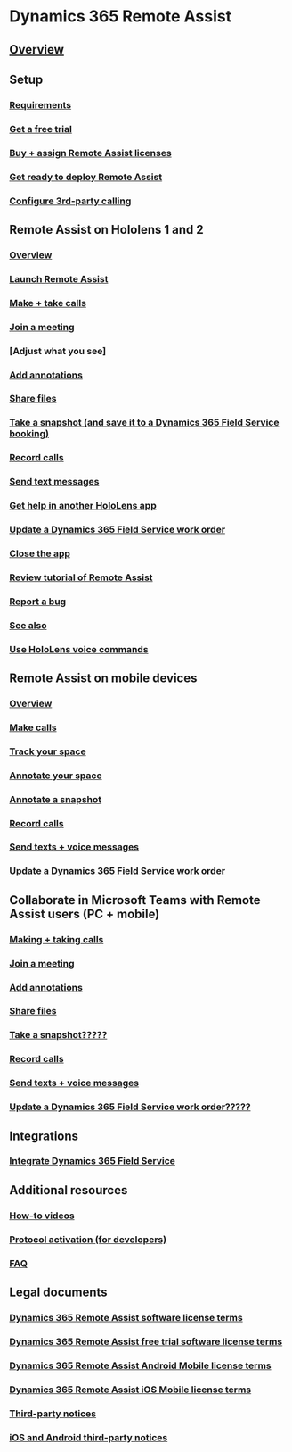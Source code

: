 # Dynamics 365 Remote Assist
## [Overview](index.md)
## Setup
### [Requirements](requirements.md)
### [Get a free trial](try-remote-assist-free.md)
### [Buy + assign Remote Assist licenses](buy-remote-assist.md)
### [Get ready to deploy Remote Assist](deploy-remote-assist.md)
### [Configure 3rd-party calling](cross-company-calling.md)
## Remote Assist on Hololens 1 and 2
### [Overview](overview-hololens-2.md)
### [Launch Remote Assist](launch-hololens-2.md)
### [Make + take calls](making-taking-calls-hololens-2.md)
### [Join a meeting](join-meeting-hololens-2.md)
### [Adjust what you see]
### [Add annotations](add-annotations-hololens-2.md)
### [Share files](share-files-hololens-2.md)
### [Take a snapshot (and save it to a Dynamics 365 Field Service booking)](take-snapshot-hololens-2.md)
### [Record calls](record-calls-hololens-2.md)
### [Send text messages](send-texts-voice-messages-hololens-2.md)
### [Get help in another HoloLens app](get-help-holoLens-app-hololens-2.md)
### [Update a Dynamics 365 Field Service work order](update-field-service-work-order-hololens-2.md)
### [Close the app](update-field-service-work-order-hololens-2.md)
### [Review tutorial of Remote Assist](update-field-service-work-order-hololens-2.md)
### [Report a bug](update-field-service-work-order-hololens-2.md)
### [See also](update-field-service-work-order-hololens-2.md)
### [Use HoloLens voice commands](voice-commands-hololens-2.md)
## Remote Assist on mobile devices
### [Overview](mobile-app/index.md)
### [Make calls](mobile-app/making-calls.md)
### [Track your space](mobile-app/track-space.md)
### [Annotate your space](mobile-app/annotate-space.md)
### [Annotate a snapshot](mobile-app/annotate-snapshot.md)
### [Record calls](mobile-app/record-calls.md)
### [Send texts + voice messages](mobile-app/send-texts-voice-messages.md)
### [Update a Dynamics 365 Field Service work order](mobile-app/update-field-service-work-orders.md)
## Collaborate in Microsoft Teams with Remote Assist users (PC + mobile)
### [Making + taking calls](use-microsoft-teams-with-remote-assist.md)
### [Join a meeting](join-a-meeting-teams.md)
### [Add annotations](add-annotations-teams.md)
### [Share files](share-files-teams.md)
### [Take a snapshot?????](take-snapshot-teams.md)
### [Record calls](record-calls-teams.md)
### [Send texts + voice messages](send-texts-voice-messages-teams.md)
### [Update a Dynamics 365 Field Service work order?????](update-field-service-work-orders-teams.md)
## Integrations
### [Integrate Dynamics 365 Field Service](troubleshoot-field-service.md)
## Additional resources
### [How-to videos](videos.md)
### [Protocol activation (for developers)](protocol-activation.md)
### [FAQ](faq.md)
## Legal documents
### [Dynamics 365 Remote Assist software license terms](../legal/remote-assist-license-terms.md)
### [Dynamics 365 Remote Assist free trial software license terms](../legal/remote-assist-license-terms-free-trial.md)
### [Dynamics 365 Remote Assist Android Mobile license terms](../legal/remote-assist-mobile-android.md)
### [Dynamics 365 Remote Assist iOS Mobile license terms](../legal/remote-assist-mobile-iOS.md)
### [Third-party notices](../legal/remote-assist-third-party-notice.md)
### [iOS and Android third-party notices](../legal/ios-android-third-party.md)
